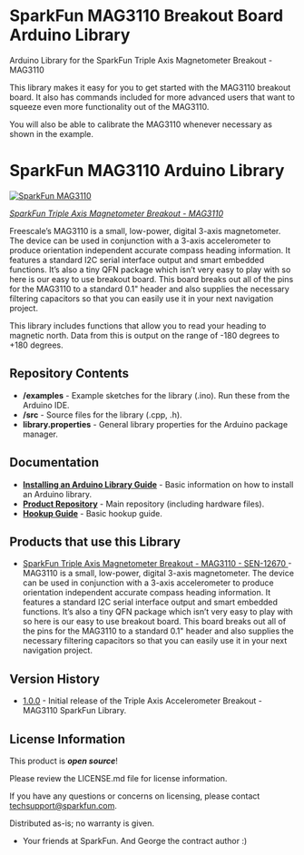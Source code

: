SparkFun MAG3110 Breakout Board Arduino Library
============================================
Arduino Library for the SparkFun Triple Axis Magnetometer Breakout - MAG3110

This library makes it easy for you to get started with the MAG3110 breakout board. It also has commands included for more advanced users that want to squeeze even more functionality out of the MAG3110.

You will also be able to calibrate the MAG3110 whenever necessary as shown in the example.

SparkFun MAG3110 Arduino Library
========================================

[![SparkFun MAG3110](https://cdn.sparkfun.com//assets/parts/9/3/9/8/12670-01.jpg)](https://www.sparkfun.com/products/12670)

[*SparkFun Triple Axis Magnetometer Breakout - MAG3110*](https://www.sparkfun.com/products/12670)

Freescale’s MAG3110 is a small, low-power, digital 3-axis magnetometer. The device can be used in conjunction with a 3-axis accelerometer to produce orientation independent accurate compass heading information. It features a standard I2C serial interface output and smart embedded functions. It’s also a tiny QFN package which isn’t very easy to play with so here is our easy to use breakout board. This board breaks out all of the pins for the MAG3110 to a standard 0.1" header and also supplies the necessary filtering capacitors so that you can easily use it in your next navigation project.

This library includes functions that allow you to read your heading to magnetic north. Data from this is output on the range of -180 degrees to +180 degrees.


Repository Contents
-------------------

* **/examples** - Example sketches for the library (.ino). Run these from the Arduino IDE. 
* **/src** - Source files for the library (.cpp, .h).
* **library.properties** - General library properties for the Arduino package manager. 


Documentation
--------------

* **[Installing an Arduino Library Guide](https://learn.sparkfun.com/tutorials/installing-an-arduino-library)** - Basic information on how to install an Arduino library.
* **[Product Repository](https://github.com/sparkfun/MAG3110_Breakout_Board)** - Main repository (including hardware files).
* **[Hookup Guide](https://learn.sparkfun.com/tutorials/mag3110-magnetometer-hookup-guide-)** - Basic hookup guide.

Products that use this Library 
---------------------------------

* [SparkFun Triple Axis Magnetometer Breakout - MAG3110 - SEN-12670 ](https://www.sparkfun.com/products/12670)- MAG3110 is a small, low-power, digital 3-axis magnetometer. The device can be used in conjunction with a 3-axis accelerometer to produce orientation independent accurate compass heading information. It features a standard I2C serial interface output and smart embedded functions. It’s also a tiny QFN package which isn’t very easy to play with so here is our easy to use breakout board. This board breaks out all of the pins for the MAG3110 to a standard 0.1" header and also supplies the necessary filtering capacitors so that you can easily use it in your next navigation project.

Version History
---------------

* [1.0.0]() - Initial release of the Triple Axis Accelerometer Breakout - MAG3110 SparkFun Library.

License Information
-------------------

This product is _**open source**_! 

Please review the LICENSE.md file for license information. 

If you have any questions or concerns on licensing, please contact techsupport@sparkfun.com.

Distributed as-is; no warranty is given.

- Your friends at SparkFun. And George the contract author :)





